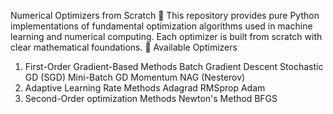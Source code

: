 Numerical Optimizers from Scratch 🚀
This repository provides pure Python implementations of fundamental optimization algorithms used in machine learning and numerical computing. Each optimizer is built from scratch with clear mathematical foundations.
📌 Available Optimizers
1. First-Order Gradient-Based Methods
   Batch Gradient Descent
   Stochastic GD (SGD)
   Mini-Batch GD
   Momentum
   NAG (Nesterov)
2. Adaptive Learning Rate Methods
   Adagrad
   RMSprop
   Adam
3. Second-Order optimization Methods
   Newton's Method
   BFGS
 
